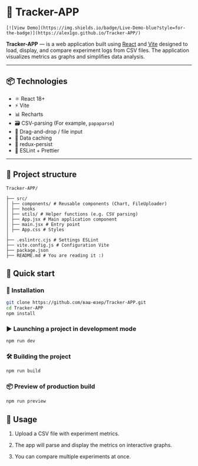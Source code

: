 # 🚀 Tracker-APP

    [![View Demo](https://img.shields.io/badge/Live-Demo-blue?style=for-the-badge)](https://alex1go.github.io/Tracker-APP/)

**Tracker-APP** — is a web application built using [React](https://reactjs.org/) and [Vite](https://vitejs.dev/) designed to load, display, and compare experiment logs from CSV files. The application visualizes metrics as graphs and simplifies data analysis.

---

## 📦 Technologies

- ⚛️ React 18+
- ⚡ Vite
- 📊 Recharts
- 🗃️ CSV-parsing (For example, `papaparse`)
- 📁 Drag-and-drop / file input
- 🧠 Data caching
- 💾 redux-persist
- 🎯 ESLint + Prettier

---

## 📂 Project structure
```
Tracker-APP/

├── src/
│ ├── components/ # Reusable components (Chart, FileUploader)
│ ├── hooks
│ ├── utils/ # Helper functions (e.g. CSV parsing)
│ ├── App.jsx # Main application component
│ ├── main.jsx # Entry point
│ ├── App.css # Styles
│
├── .eslintrc.cjs # Settings ESLint
├── vite.config.js # Configuration Vite
├── package.json
├── README.md # You are reading it :)
```
## 🚀 Quick start

### 🔧 Installation

```bash
git clone https://github.com/ваш-юзер/Tracker-APP.git
cd Tracker-APP
npm install
```
###  ▶️ Launching a project in development mode
```bash
npm run dev
```
###  🛠 Building the project
```bash
npm run build
```
###  📦 Preview of production build
```bash
npm run preview
```
##  📁 Usage
1. Upload a CSV file with experiment metrics.

2. The app will parse and display the metrics on interactive graphs.

3. You can compare multiple experiments at once.